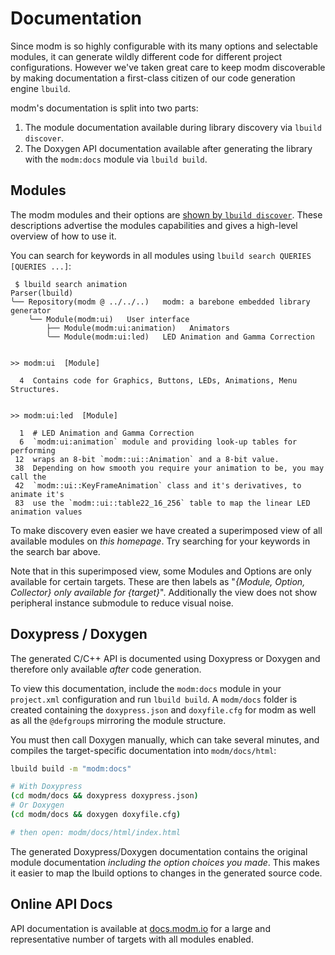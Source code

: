 # Documentation

Since modm is so highly configurable with its many options and selectable modules,
it can generate wildly different code for different project configurations.
However we've taken great care to keep modm discoverable by making documentation
a first-class citizen of our code generation engine `lbuild`.

modm's documentation is split into two parts:

1. The module documentation available during library discovery via `lbuild discover`.
2. The Doxygen API documentation available after generating the library with the
   `modm:docs` module via `lbuild build`.


## Modules

The modm modules and their options are [shown by `lbuild discover`](../../guide/getting-started#discovering-modm).
These descriptions advertise the modules capabilities and gives a
high-level overview of how to use it.

You can search for keywords in all modules using `lbuild search QUERIES [QUERIES ...]`:

```
 $ lbuild search animation
Parser(lbuild)
╰── Repository(modm @ ../../..)   modm: a barebone embedded library generator
    ╰── Module(modm:ui)   User interface
        ├── Module(modm:ui:animation)   Animators
        ╰── Module(modm:ui:led)   LED Animation and Gamma Correction


>> modm:ui  [Module]

  4  Contains code for Graphics, Buttons, LEDs, Animations, Menu Structures.


>> modm:ui:led  [Module]

  1  # LED Animation and Gamma Correction
  6  `modm:ui:animation` module and providing look-up tables for performing
 12  wraps an 8-bit `modm::ui::Animation` and a 8-bit value.
 38  Depending on how smooth you require your animation to be, you may call the
 42  `modm::ui::KeyFrameAnimation` class and it's derivatives, to animate it's
 83  use the `modm::ui::table22_16_256` table to map the linear LED animation values
```

To make discovery even easier we have created a superimposed view of all
available modules on *this homepage*. Try searching for your keywords in the
search bar above.

Note that in this superimposed view, some Modules and Options are only available
for certain targets. These are then labels as "*{Module, Option, Collector} only
available for {target}*". Additionally the view does not show peripheral
instance submodule to reduce visual noise.


## Doxypress / Doxygen

The generated C/C++ API is documented using Doxypress or Doxygen and therefore only
available *after* code generation.

To view this documentation, include the `modm:docs` module in your `project.xml`
configuration and run `lbuild build`. A `modm/docs` folder is created containing
the `doxypress.json` and `doxyfile.cfg` for modm as well as all the `@defgroup`s
mirroring the module structure.

You must then call Doxygen manually, which can take several minutes, and
compiles the target-specific documentation into `modm/docs/html`:

```sh
lbuild build -m "modm:docs"

# With Doxypress
(cd modm/docs && doxypress doxypress.json)
# Or Doxygen
(cd modm/docs && doxygen doxyfile.cfg)

# then open: modm/docs/html/index.html
```

The generated Doxypress/Doxygen documentation contains the original module documentation
*including the option choices you made*. This makes it easier to map the
lbuild options to changes in the generated source code.


## Online API Docs

API documentation is available at [docs.modm.io](https://docs.modm.io/) for a
large and representative number of targets with all modules enabled.
